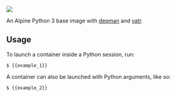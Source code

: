 [//]: # (-*- markdown -*-)

[![](https://travis-ci.org/{{github_user}}/{{repository_name}}.svg?branch={{branch}})](https://travis-ci.org/{{github_user}}/{{repository_name}})

An Alpine Python 3 base image with [depman](https://github.com/mbodenhamer/depman) and [yatr](https://github.com/mbodenhamer/yatr).

## Usage

To launch a container inside a Python session, run:

    $ {{example_1}}


A container can also be launched with Python arguments, like so:

    $ {{example_2}}
